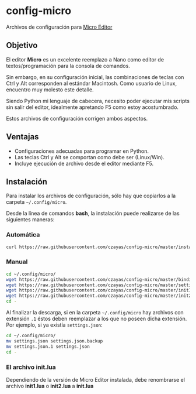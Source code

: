 # config-micro

Archivos de configuración para [Micro Editor](https://micro-editor.github.io/)

## Objetivo

El editor **Micro** es un excelente reemplazo a Nano como editor de
textos/programación para la consola de comandos.

Sin embargo, en su configuración inicial, las combinaciones de teclas
con Ctrl y Alt corresponden al estándar Macintosh. Como usuario de Linux,
encuentro muy molesto este detalle.

Siendo Python mi lenguaje de cabecera, necesito poder ejecutar mis scripts
sin salir del editor, idealmente apretando F5 como estoy acostumbrado.

Estos archivos de configuración corrigen ambos aspectos.

## Ventajas

- Configuraciones adecuadas para programar en Python.
- Las teclas Ctrl y Alt se comportan como debe ser (Linux/Win).
- Incluye ejecución de archivo desde el editor mediante F5.

## Instalación

Para instalar los archivos de configuración, sólo hay que copiarlos a la carpeta `~/.config/micro`.

Desde la línea de comandos **bash**, la instalación puede realizarse de las siguientes maneras:

### Automática

```bash
curl https://raw.githubusercontent.com/czayas/config-micro/master/install.sh | bash
```

### Manual

```bash
cd ~/.config/micro/
wget https://raw.githubusercontent.com/czayas/config-micro/master/bindings.json
wget https://raw.githubusercontent.com/czayas/config-micro/master/settings.json
wget https://raw.githubusercontent.com/czayas/config-micro/master/init1.lua
wget https://raw.githubusercontent.com/czayas/config-micro/master/init2.lua
cd -
```

Al finalizar la descarga, si en la carpeta `~/.config/micro` hay archivos con extensión `.1` éstos deben reemplazar a los que no poseen dicha extensión. Por ejemplo, si ya existía `settings.json`:

```bash
cd ~/.config/micro/
mv settings.json settings.json.backup
mv settings.json.1 settings.json
cd -
```

### El archivo init.lua

Dependiendo de la versión de Micro Editor instalada, debe renombrarse el archivo **init1.lua** o **init2.lua** a **init.lua**
